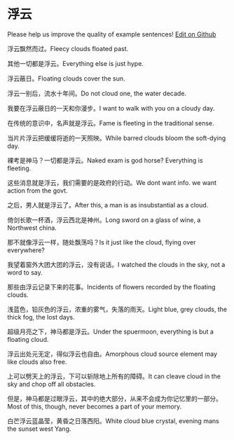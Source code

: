 # 浮云

Please help us improve the quality of example sentences! [Edit on Github](https://github.com/jiyushe/jiyu-example-sentence-source/blob/main/chinese/fuyun.md)

<p><span class="chinese">浮云飘然而过。</span><span class="english">Fleecy clouds floated past.</span></p>

<p><span class="chinese">其他一切都是浮云。</span><span class="english">Everything else is just hype.</span></p>

<p><span class="chinese">浮云蔽日。</span><span class="english">Floating clouds cover the sun.</span></p>

<p><span class="chinese">浮云一别后，流水十年间。</span><span class="english">Do not cloud one, the water decade.</span></p>

<p><span class="chinese">我要在浮云蔽日的一天和你漫步。</span><span class="english">I want to walk with you on a cloudy day.</span></p>

<p><span class="chinese">在传统的意识中，名声就是浮云。</span><span class="english">Fame is fleeting in the traditional sense.</span></p>

<p><span class="chinese">当片片浮云把缓缓将逝的一天照映。</span><span class="english">While barred clouds bloom the soft-dying day.</span></p>

<p><span class="chinese">裸考是神马？一切都是浮云。</span><span class="english">Naked exam is god horse? Everything is fleeting.</span></p>

<p><span class="chinese">这些消息就是浮云，我们需要的是政府的行动。</span><span class="english">We dont want info. we want action from the govt.</span></p>

<p><span class="chinese">之后，男人就是浮云了。</span><span class="english">After this, a man is as insubstantial as a cloud.</span></p>

<p><span class="chinese">倚剑长歌一杯酒，浮云西北是神州。</span><span class="english">Long sword on a glass of wine, a Northwest china.</span></p>

<p><span class="chinese">那不就像浮云一样，随处飘荡吗？</span><span class="english">Is it just like the cloud, flying over everywhere?</span></p>

<p><span class="chinese">我望着窗外大团大团的浮云，没有说话。</span><span class="english">I watched the clouds in the sky, not a word to say.</span></p>

<p><span class="chinese">那些由浮云记录下来的花事。</span><span class="english">Incidents of flowers recorded by the floating clouds.</span></p>

<p><span class="chinese">浅蓝色，铅灰色的浮云，浓重的雾气，失落的雨天。</span><span class="english">Light blue, grey clouds, the thick fog, the lost days.</span></p>

<p><span class="chinese">超级月亮之下，神马都是浮云。</span><span class="english">Under the spuermoon, everything is but a floating cloud.</span></p>

<p><span class="chinese">浮云出处元无定，得似浮云也自由。</span><span class="english">Amorphous cloud source element may like clouds also free.</span></p>

<p><span class="chinese">上可以劈天上的浮云，下可以斩除地上所有的障碍。</span><span class="english">It can cleave cloud in the sky and chop off all obstacles.</span></p>

<p><span class="chinese">但是，神马都是过眼浮云，其中的绝大部分，从来不会成为你记忆里的一部分。</span><span class="english">Most of this, though, never becomes a part of your memory.</span></p>

<p><span class="chinese">白芒浮云蓝晶莹，黄昏之日落西阳。</span><span class="english">White cloud blue crystal, evening mans the sunset west Yang.</span></p>

